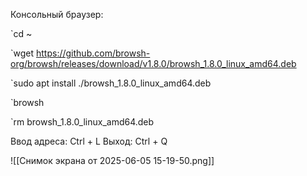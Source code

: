 Консольный браузер:

`cd ~

`wget https://github.com/browsh-org/browsh/releases/download/v1.8.0/browsh_1.8.0_linux_amd64.deb

`sudo apt install ./browsh_1.8.0_linux_amd64.deb

`browsh

`rm browsh_1.8.0_linux_amd64.deb

Ввод адреса: Ctrl + L
Выход: Ctrl + Q

![[Снимок экрана от 2025-06-05 15-19-50.png]]
